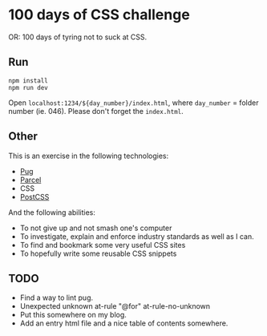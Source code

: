 # 100 days of CSS challenge

OR: 100 days of tyring not to suck at CSS.

## Run

```$xslt
npm install
npm run dev
```

Open `localhost:1234/${day_number}/index.html`, where `day_number` = folder number (ie. 046).
Please don't forget the `index.html`.

## Other

This is an exercise in the following technologies:

* [Pug](https://pugjs.org)
* [Parcel](https://parceljs.org)
* CSS
* [PostCSS](https://postcss.org)

And the following abilities:

* To not give up and not smash one's computer
* To investigate, explain and enforce industry standards as well as I can.
* To find and bookmark some very useful CSS sites
* To hopefully write some reusable CSS snippets


## TODO

* Find a way to lint pug.
* Unexpected unknown at-rule "@for"   at-rule-no-unknown
* Put this somewhere on my blog.
* Add an entry html file and a nice table of contents somewhere.
